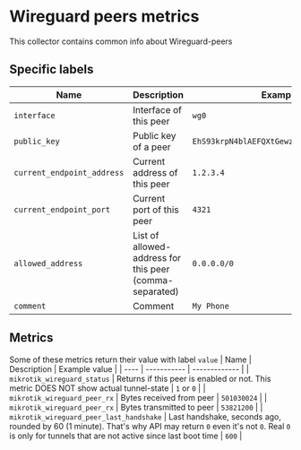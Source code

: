 # Wireguard peers metrics

This collector contains common info about Wireguard-peers

## Specific labels

| Name | Description | Example value |
| ---- | ----------- | ------------- |
| `interface` | Interface of this peer | `wg0` |
| `public_key` | Public key of a peer | `EhS93krpN4blAEFQXtGewzCXPisCcqqrF8Vv+vt1iQw=` |
| `current_endpoint_address` | Current address of this peer | `1.2.3.4` |
| `current_endpoint_port` | Current port of this peer | `4321` |
| `allowed_address` | List of allowed-address for this peer (comma-separated) | `0.0.0.0/0` |
| `comment` | Comment | `My Phone` |

## Metrics
Some of these metrics return their value with label `value`
| Name | Description | Example value |
| ---- | ----------- | ------------- |
| `mikrotik_wireguard_status` | Returns if this peer is enabled or not. This metric DOES NOT show actual tunnel-state | `1` or `0` |
| `mikrotik_wireguard_peer_rx` | Bytes received from peer | `501030024` |
| `mikrotik_wireguard_peer_rx` | Bytes transmitted to peer | `53821200` |
| `mikrotik_wireguard_peer_last_handshake` | Last handshake, seconds ago, rounded by 60 (1 minute). That's why API may return `0` even it's not `0`. Real `0` is only for tunnels that are not active since last boot time | `600` |
